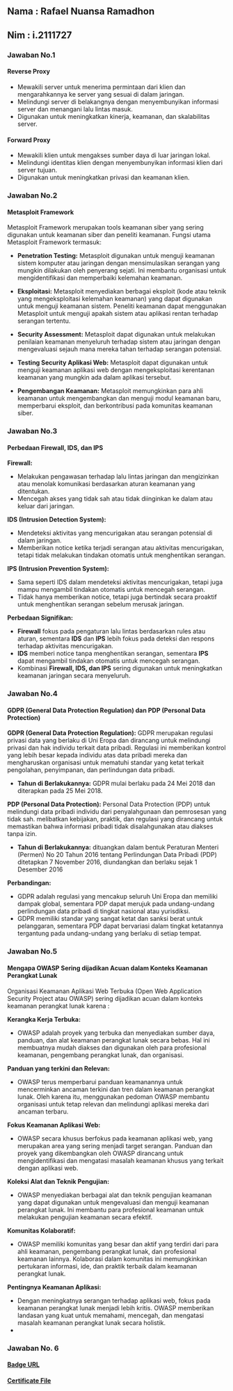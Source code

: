 ## Nama : Rafael Nuansa Ramadhon
## Nim : i.2111727

### Jawaban No.1

#### Reverse Proxy
- Mewakili server untuk menerima permintaan dari klien dan mengarahkannya ke server yang sesuai di dalam jaringan.
- Melindungi server di belakangnya dengan menyembunyikan informasi server dan menangani lalu lintas masuk.
- Digunakan untuk meningkatkan kinerja, keamanan, dan skalabilitas server.

#### Forward Proxy
- Mewakili klien untuk mengakses sumber daya di luar jaringan lokal.
- Melindungi identitas klien dengan menyembunyikan informasi klien dari server tujuan.
- Digunakan untuk meningkatkan privasi dan keamanan klien.
### Jawaban No.2
#### Metasploit Framework

Metasploit Framework merupakan tools keamanan siber yang sering digunakan untuk keamanan siber dan peneliti keamanan. Fungsi utama Metasploit Framework termasuk:

- **Penetration Testing:** Metasploit digunakan untuk menguji keamanan sistem komputer atau jaringan dengan mensimulasikan serangan yang mungkin dilakukan oleh penyerang sejati. Ini membantu organisasi untuk mengidentifikasi dan memperbaiki kelemahan keamanan.

- **Eksploitasi:** Metasploit menyediakan berbagai eksploit (kode atau teknik yang mengeksploitasi kelemahan keamanan) yang dapat digunakan untuk menguji keamanan sistem. Peneliti keamanan dapat menggunakan Metasploit untuk menguji apakah sistem atau aplikasi rentan terhadap serangan tertentu.

- **Security Assessment:** Metasploit dapat digunakan untuk melakukan penilaian keamanan menyeluruh terhadap sistem atau jaringan dengan mengevaluasi sejauh mana mereka tahan terhadap serangan potensial.

- **Testing Security Aplikasi Web:** Metasploit dapat digunakan untuk menguji keamanan aplikasi web dengan mengeksploitasi kerentanan keamanan yang mungkin ada dalam aplikasi tersebut.

- **Pengembangan Keamanan:** Metasploit memungkinkan para ahli keamanan untuk mengembangkan dan menguji modul keamanan baru, memperbarui eksploit, dan berkontribusi pada komunitas keamanan siber.


### Jawaban No.3
#### Perbedaan Firewall, IDS, dan IPS

**Firewall:**
- Melakukan pengawasan terhadap lalu lintas jaringan dan mengizinkan atau menolak komunikasi berdasarkan aturan keamanan yang ditentukan.
- Mencegah akses yang tidak sah atau tidak diinginkan ke dalam atau keluar dari jaringan.

**IDS (Intrusion Detection System):**
- Mendeteksi aktivitas yang mencurigakan atau serangan potensial di dalam jaringan.
- Memberikan notice ketika terjadi serangan atau aktivitas mencurigakan, tetapi tidak melakukan tindakan otomatis untuk menghentikan serangan.

**IPS (Intrusion Prevention System):**
- Sama seperti IDS dalam mendeteksi aktivitas mencurigakan, tetapi juga mampu mengambil tindakan otomatis untuk mencegah serangan.
- Tidak hanya memberikan notice, tetapi juga bertindak secara proaktif untuk menghentikan serangan sebelum merusak jaringan.

**Perbedaan Signifikan:**
- **Firewall** fokus pada pengaturan lalu lintas berdasarkan rules atau aturan, sementara **IDS** dan **IPS** lebih fokus pada deteksi dan respons terhadap aktivitas mencurigakan.
- **IDS** memberi notice tanpa menghentikan serangan, sementara **IPS** dapat mengambil tindakan otomatis untuk mencegah serangan.
- Kombinasi **Firewall, IDS, dan IPS** sering digunakan untuk meningkatkan keamanan jaringan secara menyeluruh.

### Jawaban No.4
#### GDPR (General Data Protection Regulation) dan PDP (Personal Data Protection)

**GDPR (General Data Protection Regulation):**
GDPR merupakan regulasi privasi data yang berlaku di Uni Eropa dan dirancang untuk melindungi privasi dan hak individu terkait data pribadi. Regulasi ini memberikan kontrol yang lebih besar kepada individu atas data pribadi mereka dan mengharuskan organisasi untuk mematuhi standar yang ketat terkait pengolahan, penyimpanan, dan perlindungan data pribadi.

- **Tahun di Berlakukannya:** GDPR mulai berlaku pada 24 Mei 2018 dan diterapkan pada 25 Mei 2018.

**PDP (Personal Data Protection):**
Personal Data Protection (PDP) untuk melindungi data pribadi individu dari penyalahgunaan dan pemrosesan yang tidak sah.  melibatkan kebijakan, praktik, dan regulasi yang dirancang untuk memastikan bahwa informasi pribadi tidak disalahgunakan atau diakses tanpa izin.

- **Tahun di Berlakukannya:** dituangkan dalam bentuk Peraturan Menteri (Permen) No 20 Tahun 2016 tentang Perlindungan Data Pribadi (PDP) ditetapkan 7 November 2016, diundangkan dan berlaku sejak 1 Desember 2016

**Perbandingan:**
- GDPR adalah regulasi yang mencakup seluruh Uni Eropa dan memiliki dampak global, sementara PDP dapat merujuk pada undang-undang perlindungan data pribadi di tingkat nasional atau yurisdiksi.
- GDPR memiliki standar yang sangat ketat dan sanksi berat untuk pelanggaran, sementara PDP dapat bervariasi dalam tingkat ketatannya tergantung pada undang-undang yang berlaku di setiap tempat.

### Jawaban No.5
#### Mengapa OWASP Sering dijadikan Acuan dalam Konteks Keamanan Perangkat Lunak

Organisasi Keamanan Aplikasi Web Terbuka (Open Web Application Security Project atau OWASP) sering dijadikan acuan dalam konteks keamanan perangkat lunak karena :

 **Kerangka Kerja Terbuka:**
   - OWASP adalah proyek yang terbuka dan menyediakan sumber daya, panduan, dan alat keamanan perangkat lunak secara bebas. Hal ini membuatnya mudah diakses dan digunakan oleh para profesional keamanan, pengembang perangkat lunak, dan organisasi.

 **Panduan yang terkini dan Relevan:**
   - OWASP terus memperbarui panduan keamanannya untuk mencerminkan ancaman terkini dan tren dalam keamanan perangkat lunak. Oleh karena itu, menggunakan pedoman OWASP membantu organisasi untuk tetap relevan dan melindungi aplikasi mereka dari ancaman terbaru.

 **Fokus  Keamanan Aplikasi Web:**
   - OWASP secara khusus berfokus pada keamanan aplikasi web, yang merupakan area yang sering menjadi target serangan. Panduan dan proyek yang dikembangkan oleh OWASP dirancang untuk mengidentifikasi dan mengatasi masalah keamanan khusus yang terkait dengan aplikasi web.

 **Koleksi Alat dan Teknik Pengujian:**
   - OWASP menyediakan berbagai alat dan teknik pengujian keamanan yang dapat digunakan untuk mengevaluasi dan menguji keamanan perangkat lunak. Ini membantu para profesional keamanan untuk melakukan pengujian keamanan secara efektif.

 **Komunitas Kolaboratif:**
   - OWASP memiliki komunitas yang besar dan aktif yang terdiri dari para ahli keamanan, pengembang perangkat lunak, dan profesional keamanan lainnya. Kolaborasi dalam komunitas ini memungkinkan pertukaran informasi, ide, dan praktik terbaik dalam keamanan perangkat lunak.

 **Pentingnya Keamanan Aplikasi:**
   - Dengan meningkatnya serangan terhadap aplikasi web, fokus pada keamanan perangkat lunak menjadi lebih kritis. OWASP memberikan landasan yang kuat untuk memahami, mencegah, dan mengatasi masalah keamanan perangkat lunak secara holistik.
   - 
### Jawaban No. 6
#### [Badge URL](https://www.credly.com/badges/679f5f20-1371-4b07-9c69-3ea4ec4c5b07/public_url)

#### [Certificate File](Introduction_to_Cybersecurity_Badge20240127-29-efxpox.pdf)
